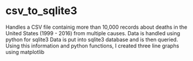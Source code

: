 # csv_to_sqlite3

Handles a CSV file containig more than 10,000 records about deaths in the United States (1999 - 2016) from multiple causes.
Data is handled using python for sqlite3
Data is put into sqlite3 database and is then queried.
Using this information and python functions, I created three line graphs using matplotlib


